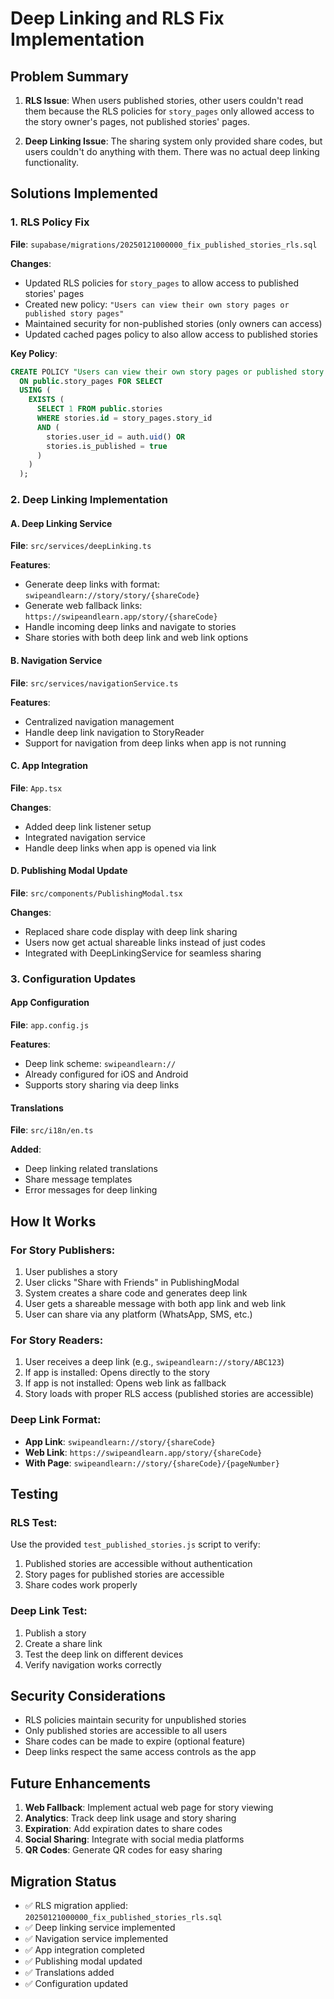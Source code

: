 # Deep Linking and RLS Fix Implementation

## Problem Summary

1. **RLS Issue**: When users published stories, other users couldn't read them because the RLS policies for `story_pages` only allowed access to the story owner's pages, not published stories' pages.

2. **Deep Linking Issue**: The sharing system only provided share codes, but users couldn't do anything with them. There was no actual deep linking functionality.

## Solutions Implemented

### 1. RLS Policy Fix

**File**: `supabase/migrations/20250121000000_fix_published_stories_rls.sql`

**Changes**:
- Updated RLS policies for `story_pages` to allow access to published stories' pages
- Created new policy: `"Users can view their own story pages or published story pages"`
- Maintained security for non-published stories (only owners can access)
- Updated cached pages policy to also allow access to published stories

**Key Policy**:
```sql
CREATE POLICY "Users can view their own story pages or published story pages"
  ON public.story_pages FOR SELECT
  USING (
    EXISTS (
      SELECT 1 FROM public.stories
      WHERE stories.id = story_pages.story_id
      AND (
        stories.user_id = auth.uid() OR 
        stories.is_published = true
      )
    )
  );
```

### 2. Deep Linking Implementation

#### A. Deep Linking Service
**File**: `src/services/deepLinking.ts`

**Features**:
- Generate deep links with format: `swipeandlearn://story/story/{shareCode}`
- Generate web fallback links: `https://swipeandlearn.app/story/{shareCode}`
- Handle incoming deep links and navigate to stories
- Share stories with both deep link and web link options

#### B. Navigation Service
**File**: `src/services/navigationService.ts`

**Features**:
- Centralized navigation management
- Handle deep link navigation to StoryReader
- Support for navigation from deep links when app is not running

#### C. App Integration
**File**: `App.tsx`

**Changes**:
- Added deep link listener setup
- Integrated navigation service
- Handle deep links when app is opened via link

#### D. Publishing Modal Update
**File**: `src/components/PublishingModal.tsx`

**Changes**:
- Replaced share code display with deep link sharing
- Users now get actual shareable links instead of just codes
- Integrated with DeepLinkingService for seamless sharing

### 3. Configuration Updates

#### App Configuration
**File**: `app.config.js`

**Features**:
- Deep link scheme: `swipeandlearn://`
- Already configured for iOS and Android
- Supports story sharing via deep links

#### Translations
**File**: `src/i18n/en.ts`

**Added**:
- Deep linking related translations
- Share message templates
- Error messages for deep linking

## How It Works

### For Story Publishers:
1. User publishes a story
2. User clicks "Share with Friends" in PublishingModal
3. System creates a share code and generates deep link
4. User gets a shareable message with both app link and web link
5. User can share via any platform (WhatsApp, SMS, etc.)

### For Story Readers:
1. User receives a deep link (e.g., `swipeandlearn://story/ABC123`)
2. If app is installed: Opens directly to the story
3. If app is not installed: Opens web link as fallback
4. Story loads with proper RLS access (published stories are accessible)

### Deep Link Format:
- **App Link**: `swipeandlearn://story/{shareCode}`
- **Web Link**: `https://swipeandlearn.app/story/{shareCode}`
- **With Page**: `swipeandlearn://story/{shareCode}/{pageNumber}`

## Testing

### RLS Test:
Use the provided `test_published_stories.js` script to verify:
1. Published stories are accessible without authentication
2. Story pages for published stories are accessible
3. Share codes work properly

### Deep Link Test:
1. Publish a story
2. Create a share link
3. Test the deep link on different devices
4. Verify navigation works correctly

## Security Considerations

- RLS policies maintain security for unpublished stories
- Only published stories are accessible to all users
- Share codes can be made to expire (optional feature)
- Deep links respect the same access controls as the app

## Future Enhancements

1. **Web Fallback**: Implement actual web page for story viewing
2. **Analytics**: Track deep link usage and story sharing
3. **Expiration**: Add expiration dates to share codes
4. **Social Sharing**: Integrate with social media platforms
5. **QR Codes**: Generate QR codes for easy sharing

## Migration Status

- ✅ RLS migration applied: `20250121000000_fix_published_stories_rls.sql`
- ✅ Deep linking service implemented
- ✅ Navigation service implemented
- ✅ App integration completed
- ✅ Publishing modal updated
- ✅ Translations added
- ✅ Configuration updated 